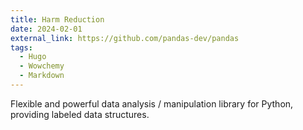 ```yaml
---
title: Harm Reduction
date: 2024-02-01
external_link: https://github.com/pandas-dev/pandas
tags:
  - Hugo
  - Wowchemy
  - Markdown
---
```


Flexible and powerful data analysis / manipulation library for Python, providing labeled data structures.

<!--more-->

